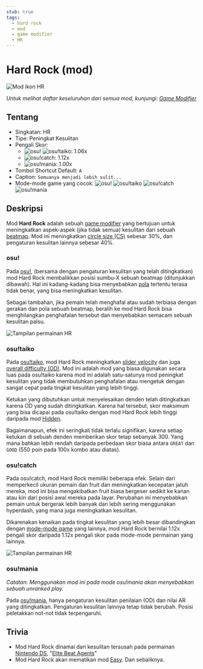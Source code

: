 ```yaml
---
stub: true
tags:
  - hard rock
  - mod
  - game modifier
  - HR
---
```


# Hard Rock (mod)

![Mod ikon HR](/wiki/shared/mods/HR.png "Mod ikon Hard Rock (HR)")

*Untuk melihat daftar keseluruhan dari semua mod, kunjungi: [Game Modifier](/wiki/Game_modifier)*

## Tentang

- Singkatan: HR
- Tipe: Peningkat Kesulitan
- Pengali Skor:
  - ![][osu!] ![][osu!taiko]: 1.06x
  - ![][osu!catch]: 1.12x
  - ![][osu!mania]: 1.00x
- Tombol Shortcut Default: `A`
- Caption: `Semuanya menjadi lebih sulit...`
- Mode-mode game yang cocok: ![][osu!] ![][osu!taiko] ![][osu!catch] ![][osu!mania]

## Deskripsi

Mod **Hard Rock** adalah sebuah [game modifier](/wiki/Game_modifier) yang bertujuan untuk meningkatkan aspek-aspek (jika tidak semua) kesulitan dari sebuah [beatmap](/wiki/Beatmap). Mod ini meningkatkan [circle size (CS)](/wiki/Beatmap_Editor/Song_Setup#circle-size) sebesar 30%, dan pengaturan kesulitan lainnya sebesar 40%.

### osu!

Pada [osu!](/wiki/Game_mode/osu!), (bersama dengan pengaturan kesulitan yang telah ditingkatkan) mod Hard Rock membalikkan posisi sumbu-X sebuah beatmap (ditunjukkan dibawah). Hal ini kadang-kadang bisa menyebabkan [pola](/wiki/Beatmap/Pattern) tertentu terasa tidak benar, yang bisa meningkatkan kesulitan.

Sebagai tambahan, jika pemain telah menghafal atau sudah terbiasa dengan gerakan dan pola sebuah beatmap, beralih ke mod Hard Rock bisa menghilangkan penghafalan tersebut dan menyebabkan semacam sebuah kesulitan palsu.

![Tampilan permainan HR](img/HR-comparison-osu.jpg "Perbandingan dari sebuah map tanpa mod terpasang (kiri) dengan map yang sama dengan mod Hard Rock dipasang (kanan) pada mode osu!")

### osu!taiko

Pada [osu!taiko](/wiki/Game_mode/osu!taiko), mod Hard Rock meningkatkan [slider velocity](/wiki/Hit_object/Slider_velocity) dan juga [overall difficulty (OD)](/wiki/Beatmapping/Overall_difficulty). Mod ini adalah mod yang biasa digunakan secara luas pada osu!taiko karena mod ini adalah satu-satunya mod peningkat kesulitan yang tidak membutuhkan penghafalan atau mengetuk dengan sangat cepat pada tingkat kesulitan yang lebih tinggi.

Ketukan yang dibutuhkan untuk menyelesaikan denden telah ditingkatkan karena OD yang sudah ditingkatkan. Karena hal tersebut, skor maksimum yang bisa dicapai pada osu!taiko dengan mod Hard Rock lebih tinggi daripada mod [Hidden](/wiki/Game_modifier/Hidden).

Bagaimanapun, efek ini seringkali tidak terlalu signifikan, karena setiap ketukan di sebuah denden memberikan skor tetap sebanyak 300. Yang mana bahkan lebih rendah daripada perbedaan skor biasa antara `GREAT` dan `GOOD` (550 poin pada 100x kombo atau diatas).

### osu!catch

Pada osu!catch, mod Hard Rock memiliki beberapa efek. Selain dari memperkecil ukuran pemain dan fruit dan meningkatkan kecepatan jatuh mereka, mod ini bisa mengakibatkan fruit biasa bergeser sedikit ke kanan atau kiri dari posisi awal mereka pada layar. Perubahan ini menyebabkan pemain untuk bergerak lebih banyak dan lebih sering menggunakan hyperdash, yang mana juga meningkatkan kesulitan. 

Dikarenakan kenaikan pada tingkat kesulitan yang lebih besar dibandingkan dengan [mode-mode game](/wiki/Game_mode) yang lainnya, mod Hard Rock bernilai 1.12x pengali skor daripada 1.12x pengali skor pada mode-mode permainan yang lainnya.

![Tampilan permainan HR](img/HR-comparison-catch.jpg "Perbandingan dari sebuah map tanpa mod terpasang (kiri) dengan map yang sama dengan mod Hard Rock dipasang (kanan) pada mode osu!catch")

### osu!mania

*Catatan: Menggunakan mod ini pada mode osu!mania akan menyebabkan sebuah unranked play.*

Pada [osu!mania](/wiki/Game_mode/osu!mania), hanya pengaturan kesulitan penilaian (OD) dan nilai AR yang ditingkatkan. Pengaturan kesulitan lainnya tetap tidak berubah. Posisi peletakkan not-not tidak terpengaruhi.

## Trivia

- Mod Hard Rock dinamai dari kesulitan tersusah pada permainan [Nintendo DS](https://en.wikipedia.org/wiki/Nintendo_DS), "[Elite Beat Agents](/wiki/iNiS_games)"
- Mod Hard Rock akan mematikan mod [Easy](/wiki/Game_modifier/Easy). Dan sebaliknya.

[osu!]: /wiki/shared/mode/osu.png "osu!"
[osu!taiko]: /wiki/shared/mode/taiko.png "osu!taiko"
[osu!catch]: /wiki/shared/mode/catch.png "osu!catch"
[osu!mania]: /wiki/shared/mode/mania.png "osu!mania"
